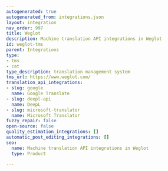 ```yaml
---
autogenerated: true
autogenerated_from: integrations.json
layout: integration
nav_order: 997
title: Weglot
description: Machine translation API integrations in Weglot
id: weglot-tms
parent: Integrations
type:
- tms
- cat
type_description: translation management system
tms_url: https://www.weglot.com/
translation_api_integrations:
- slug: google
  name: Google Translate
- slug: deepl-api
  name: DeepL
- slug: microsoft-translator
  name: Microsoft Translator
fuzzy_repair: false
open-source: false
quality_estimation_integrations: []
automatic_post_editing_integrations: []
seo:
  name: Machine translation API integrations in Weglot
  type: Product

---
```


